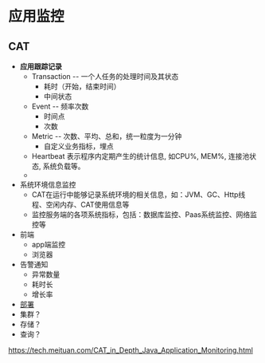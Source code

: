 #   应用监控
##  CAT
*   **应用跟踪记录**
    -   Transaction -- 一个人任务的处理时间及其状态
        +   耗时（开始，结束时间）
        +   中间状态
    -   Event   -- 频率次数
        -   时间点
        -   次数   
    -   Metric  -- 次数、平均、总和，统一粒度为一分钟
        +   自定义业务指标，埋点
    -   Heartbeat   表示程序内定期产生的统计信息, 如CPU%, MEM%, 连接池状态, 系统负载等。
    -   
*   系统环境信息监控
    -   CAT在运行中能够记录系统环境的相关信息，如：JVM、GC、Http线程、空闲内存、CAT使用信息等
    -   监控服务端的各项系统指标，包括：数据库监控、Paas系统监控、网络监控等
*   前端
    -   app端监控
    -   浏览器
*   告警通知
    -   异常数量
    -   耗时长
    -   增长率
*   [部署](http://unidal.org/cat/r/home?op=view&docName=integration)
*   集群？
*   存储？
*   查询？


https://tech.meituan.com/CAT_in_Depth_Java_Application_Monitoring.html
